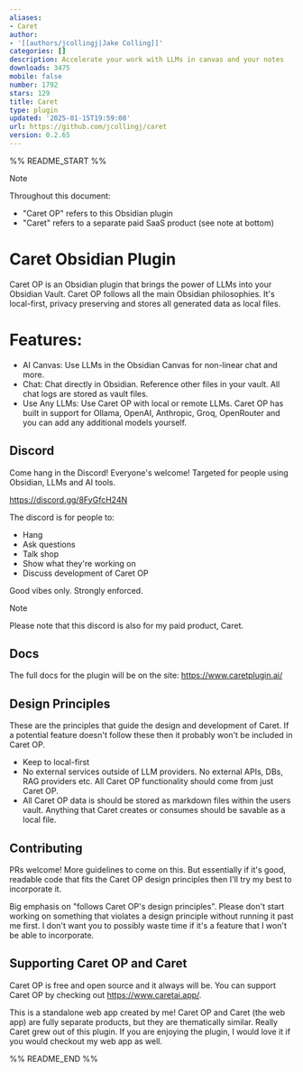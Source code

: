 ```yaml
---
aliases:
- Caret
author:
- '[[authors/jcollingj|Jake Colling]]'
categories: []
description: Accelerate your work with LLMs in canvas and your notes
downloads: 3475
mobile: false
number: 1792
stars: 129
title: Caret
type: plugin
updated: '2025-01-15T19:59:08'
url: https://github.com/jcollingj/caret
version: 0.2.65
---
```


%% README_START %%

> [!note]
> Throughout this document:
> - "Caret OP" refers to this Obsidian plugin
> - "Caret" refers to a separate paid SaaS product (see note at bottom)


# Caret Obsidian Plugin
Caret OP is an Obsidian plugin that brings the power of LLMs into your Obsidian Vault. Caret OP follows all the main Obsidian philosophies. It's local-first, privacy preserving and stores all generated data as local files.


# Features:
- AI Canvas: Use LLMs in the Obsidian Canvas for non-linear chat and more.
- Chat: Chat directly in Obsidian. Reference other files in your vault. All chat logs are stored as vault files.
- Use Any LLMs: Use Caret OP with local or remote LLMs. Caret OP has built in support for Ollama, OpenAI, Anthropic, Groq, OpenRouter and you can add any additional models yourself.


## Discord
Come hang in the Discord! Everyone's welcome! Targeted for people using Obsidian, LLMs and AI tools.

https://discord.gg/8FyGfcH24N

The discord is for people to:
- Hang
- Ask questions 
- Talk shop
- Show what they're working on
- Discuss development of Caret OP

Good vibes only. Strongly enforced.

> [!note]
> Please note that this discord is also for my paid product, Caret.


## Docs 
The full docs for the plugin will be on the site:
https://www.caretplugin.ai/

## Design Principles
These are the principles that guide the design and development of Caret. If a potential feature doesn't follow these then it probably won't be included in Caret OP.
- Keep to local-first
- No external services outside of LLM providers. No external APIs, DBs, RAG providers etc. All Caret OP functionality should come from just Caret OP.
- All Caret OP data is should be stored as markdown files within the users vault. Anything that Caret creates or consumes should be savable as a local file.
  


## Contributing
PRs welcome! More guidelines to come on this. But essentially if it's good, readable code that fits the Caret OP design principles then I'll try my best to incorporate it.

Big emphasis on "follows Caret OP's design principles". Please don't start working on something that violates a design principle without running it past me first. I don't want you to possibly waste time if it's a feature that I won't be able to incorporate.

## Supporting Caret OP and Caret 
Caret OP is free and open source and it always will be. You can support Caret OP by checking out https://www.caretai.app/.

This is a standalone web app created by me! Caret OP and Caret (the web app) are fully separate products, but they are thematically similar. Really Caret grew out of this plugin. If you are enjoying the plugin, I would love it if you would checkout my web app as well.

%% README_END %%
